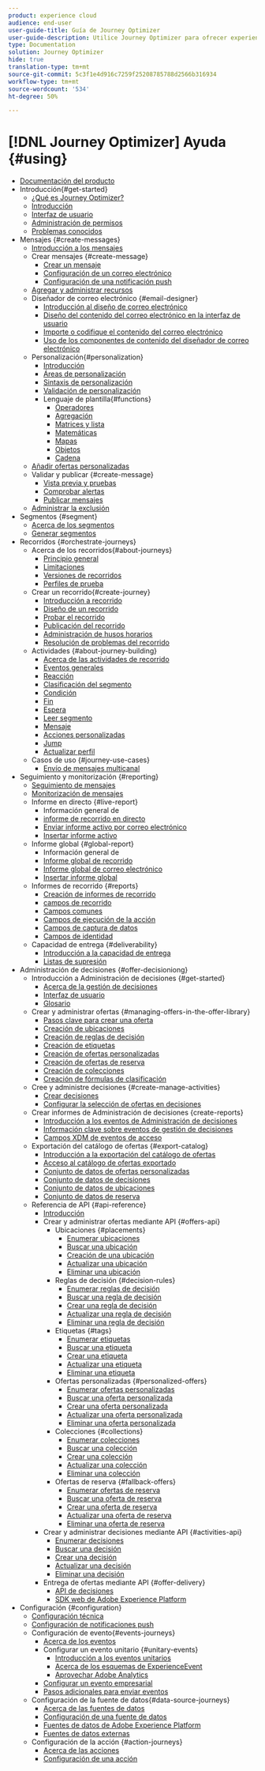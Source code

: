 ```yaml
---
product: experience cloud
audience: end-user
user-guide-title: Guía de Journey Optimizer
user-guide-description: Utilice Journey Optimizer para ofrecer experiencias conectadas, contextuales y personalizadas a los clientes
type: Documentation
solution: Journey Optimizer
hide: true
translation-type: tm+mt
source-git-commit: 5c3f1e4d916c7259f25208785788d2566b316934
workflow-type: tm+mt
source-wordcount: '534'
ht-degree: 50%

---
```



# [!DNL Journey Optimizer] Ayuda {#using}

+ [Documentación del producto](ajo-home.md)
+ Introducción{#get-started}
   + [¿Qué es Journey Optimizer?](using/get-started.md)
   + [Introducción](using/quick-start.md)
   + [Interfaz de usuario](using/user-interface.md)
   + [Administración de permisos](using/permissions.md)
   + [Problemas conocidos](using/known-issues.md)
+ Mensajes {#create-messages}
   + [Introducción a los mensajes](using/get-started-content.md)
   + Crear mensajes {#create-message}
      + [Crear un mensaje](using/create-message.md)
      + [Configuración de un correo electrónico](using/configure-email.md)
      + [Configuración de una notificación push](using/configure-push.md)
   + [Agregar y administrar recursos](using/assets-essentials.md)
   + Diseñador de correo electrónico {#email-designer}
      + [Introducción al diseño de correo electrónico](using/design-emails.md)
      + [Diseño del contenido del correo electrónico en la interfaz de usuario](using/create-email-content.md)
      + [Importe o codifique el contenido del correo electrónico](using/existing-content.md)
      + [Uso de los componentes de contenido del diseñador de correo electrónico](using/content-components.md)
   + Personalización{#personalization}
      + [Introducción](using/personalization/personalize.md)
      + [Áreas de personalización](using/personalization/personalization-aeras.md)
      + [Sintaxis de personalización](using/personalization/personalization-syntax.md)
      + [Validación de personalización](using/personalization/personalization-validation.md)
      + Lenguaje de plantilla{#functions}
         + [Operadores](using/personalization/functions/operators.md)
         + [Agregación](using/personalization/functions/aggregation.md)
         + [Matrices y lista](using/personalization/functions/arrays-list.md)
         + [Matemáticas](using/personalization/functions/maths.md)
         + [Mapas](using/personalization/functions/maps.md)
         + [Objetos](using/personalization/functions/objects.md)
         + [Cadena](using/personalization/functions/string.md)
   + [Añadir ofertas personalizadas](using/deliver-personalized-offers.md)
   + Validar y publicar {#create-message}
      + [Vista previa y pruebas](using/preview.md)
      + [Comprobar alertas](using/alerts.md)
      + [Publicar mensajes](using/publish-manage-message.md)
   + [Administrar la exclusión](using/consent.md)
+ Segmentos {#segment}
   + [Acerca de los segmentos](using/segment/about-segments.md)
   + [Generar segmentos](using/segment/creating-a-segment.md)
+ Recorridos {#orchestrate-journeys}
   + Acerca de los recorridos{#about-journeys}
      + [Principio general](using/building-journeys/journey.md)
      + [Limitaciones](using/building-journeys/limitations.md)
      + [Versiones de recorridos](using/building-journeys/journey-versions.md)
      + [Perfiles de prueba](using/building-journeys/creating-test-profiles.md)
   + Crear un recorrido{#create-journey}
      + [Introducción a recorrido](using/building-journeys/journey-gs.md)
      + [Diseño de un recorrido](using/building-journeys/using-the-journey-designer.md)
      + [Probar el recorrido](using/building-journeys/testing-the-journey.md)
      + [Publicación del recorrido](using/building-journeys/publishing-the-journey.md)
      + [Administración de husos horarios](using/building-journeys/timezone-management.md)
      + [Resolución de problemas del recorrido](using/building-journeys/troubleshooting.md)
   + Actividades {#about-journey-building}
      + [Acerca de las actividades de recorrido](using/building-journeys/about-journey-activities.md)
      + [Eventos generales](using/building-journeys/general-events.md)
      + [Reacción](using/building-journeys/reaction-events.md)
      + [Clasificación del segmento](using/building-journeys/segment-qualification-events.md)
      + [Condición](using/building-journeys/condition-activity.md)
      + [Fin](using/building-journeys/end-activity.md)
      + [Espera](using/building-journeys/wait-activity.md)
      + [Leer segmento](using/building-journeys/read-segment.md)
      + [Mensaje](using/building-journeys/journeys-message.md)
      + [Acciones personalizadas](using/building-journeys/using-custom-actions.md)
      + [Jump](using/building-journeys/jump.md)
      + [Actualizar perfil](using/building-journeys/update-profiles.md)
   + Casos de uso {#journey-use-cases}
      + [Envío de mensajes multicanal](using/building-journeys/journeys-uc.md)
+ Seguimiento y monitorización {#reporting}
   + [Seguimiento de mensajes](using/message-tracking.md)
   + [Monitorización de mensajes](using/message-monitoring.md)
   + Informe en directo {#live-report}
      + Información general de [](using/reports/live-report.md)
      + [informe de recorrido en directo](using/reports/journey-live-report.md)
      + [Enviar informe activo por correo electrónico](using/reports/email-live-report.md)
      + [Insertar informe activo](using/reports/push-live-report.md)
   + Informe global {#global-report}
      + Información general de [](using/reports/global-report.md)
      + [Informe global de recorrido](using/reports/journey-global-report.md)
      + [Informe global de correo electrónico](using/reports/email-global-report.md)
      + [Insertar informe global](using/reports/push-global-report.md)
   + Informes de recorrido {#reports}
      + [Creación de informes de recorrido](using/reports/sharing-overview.md)
      + [campos de recorrido](using/reports/sharing-journey-fields.md)
      + [Campos comunes](using/reports/sharing-common-fields.md)
      + [Campos de ejecución de la acción](using/reports/sharing-execution-fields.md)
      + [Campos de captura de datos](using/reports/sharing-fetch-fields.md)
      + [Campos de identidad](using/reports/sharing-identity-fields.md)
   + Capacidad de entrega {#deliverability}
      + [Introducción a la capacidad de entrega](using/deliverability.md)
      + [Listas de supresión](using/suppression-lists.md)
+ Administración de decisiones {#offer-decisioniong}
   + Introducción a Administración de decisiones {#get-started}
      + [Acerca de la gestión de decisiones](using/offers/get-started/starting-offer-decisioning.md)
      + [Interfaz de usuario](using/offers/get-started/user-interface.md)
      + [Glosario](using/offers/get-started/glossary.md)
   + Crear y administrar ofertas {#managing-offers-in-the-offer-library}
      + [Pasos clave para crear una oferta](using/offers/offer-library/key-steps.md)
      + [Creación de ubicaciones](using/offers/offer-library/creating-placements.md)
      + [Creación de reglas de decisión](using/offers/offer-library/creating-decision-rules.md)
      + [Creación de etiquetas](using/offers/offer-library/creating-tags.md)
      + [Creación de ofertas personalizadas](using/offers/offer-library/creating-personalized-offers.md)
      + [Creación de ofertas de reserva](using/offers/offer-library/creating-fallback-offers.md)
      + [Creación de colecciones](using/offers/offer-library/creating-collections.md)
      + [Creación de fórmulas de clasificación](using/offers/offer-library/create-ranking-formulas.md)
   + Cree y administre decisiones {#create-manage-activities}
      + [Crear decisiones](using/offers/offer-activities/create-offer-activities.md)
      + [Configurar la selección de ofertas en decisiones](using/offers/offer-activities/configure-offer-selection.md)
   + Crear informes de Administración de decisiones {create-reports}
      + [Introducción a los eventos de Administración de decisiones](using/offers/reports/get-started-events.md)
      + [Información clave sobre eventos de gestión de decisiones](using/offers/reports/key-information.md)
      + [Campos XDM de eventos de acceso](using/offers/reports/xdm-fields.md)
   + Exportación del catálogo de ofertas {#export-catalog}
      + [Introducción a la exportación del catálogo de ofertas ](using/offers/export-catalog/get-started-export.md)
      + [Acceso al catálogo de ofertas exportado](using/offers/export-catalog/access-dataset.md)
      + [Conjunto de datos de ofertas personalizadas](using/offers/export-catalog/export-offers.md)
      + [Conjunto de datos de decisiones](using/offers/export-catalog/export-decisions.md)
      + [Conjunto de datos de ubicaciones](using/offers/export-catalog/export-placements.md)
      + [Conjunto de datos de reserva](using/offers/export-catalog/export-fallback.md)
   + Referencia de API {#api-reference}
      + [Introducción](using/offers/api-reference/getting-started.md)
      + Crear y administrar ofertas mediante API {#offers-api}
         + Ubicaciones {#placements}
            + [Enumerar ubicaciones](using/offers/api-reference/offers-api/placements/placements-list.md)
            + [Buscar una ubicación](using/offers/api-reference/offers-api/placements/lookup.md)
            + [Creación de una ubicación](using/offers/api-reference/offers-api/placements/create.md)
            + [Actualizar una ubicación](using/offers/api-reference/offers-api/placements/update.md)
            + [Eliminar una ubicación](using/offers/api-reference/offers-api/placements/delete.md)
         + Reglas de decisión {#decision-rules}
            + [Enumerar reglas de decisión](using/offers/api-reference/offers-api/decision-rules/rules-list.md)
            + [Buscar una regla de decisión](using/offers/api-reference/offers-api/decision-rules/lookup.md)
            + [Crear una regla de decisión](using/offers/api-reference/offers-api/decision-rules/create.md)
            + [Actualizar una regla de decisión](using/offers/api-reference/offers-api/decision-rules/update.md)
            + [Eliminar una regla de decisión](using/offers/api-reference/offers-api/decision-rules/delete.md)
         + Etiquetas {#tags}
            + [Enumerar etiquetas](using/offers/api-reference/offers-api/tags/tags-list.md)
            + [Buscar una etiqueta](using/offers/api-reference/offers-api/tags/lookup.md)
            + [Crear una etiqueta](using/offers/api-reference/offers-api/tags/create.md)
            + [Actualizar una etiqueta](using/offers/api-reference/offers-api/tags/update.md)
            + [Eliminar una etiqueta](using/offers/api-reference/offers-api/tags/delete.md)
         + Ofertas personalizadas {#personalized-offers}
            + [Enumerar ofertas personalizadas](using/offers/api-reference/offers-api/personalized-offers/offers-list.md)
            + [Buscar una oferta personalizada](using/offers/api-reference/offers-api/personalized-offers/lookup.md)
            + [Crear una oferta personalizada](using/offers/api-reference/offers-api/personalized-offers/create.md)
            + [Actualizar una oferta personalizada](using/offers/api-reference/offers-api/personalized-offers/update.md)
            + [Eliminar una oferta personalizada](using/offers/api-reference/offers-api/personalized-offers/delete.md)
         + Colecciones {#collections}
            + [Enumerar colecciones](using/offers/api-reference/offers-api/collections/collections-list.md)
            + [Buscar una colección](using/offers/api-reference/offers-api/collections/lookup.md)
            + [Crear una colección](using/offers/api-reference/offers-api/collections/create.md)
            + [Actualizar una colección](using/offers/api-reference/offers-api/collections/update.md)
            + [Eliminar una colección](using/offers/api-reference/offers-api/collections/delete.md)
         + Ofertas de reserva {#fallback-offers}
            + [Enumerar ofertas de reserva](using/offers/api-reference/offers-api/fallback-offers/fallback-list.md)
            + [Buscar una oferta de reserva](using/offers/api-reference/offers-api/fallback-offers/lookup.md)
            + [Crear una oferta de reserva](using/offers/api-reference/offers-api/fallback-offers/create.md)
            + [Actualizar una oferta de reserva](using/offers/api-reference/offers-api/fallback-offers/update.md)
            + [Eliminar una oferta de reserva](using/offers/api-reference/offers-api/fallback-offers/delete.md)
      + Crear y administrar decisiones mediante API {#activities-api}
         + [Enumerar decisiones](using/offers/api-reference/activities-api/activities/activities-list.md)
         + [Buscar una decisión](using/offers/api-reference/activities-api/activities/lookup.md)
         + [Crear una decisión](using/offers/api-reference/activities-api/activities/create.md)
         + [Actualizar una decisión](using/offers/api-reference/activities-api/activities/update.md)
         + [Eliminar una decisión](using/offers/api-reference/activities-api/activities/delete.md)
      + Entrega de ofertas mediante API {#offer-delivery}
         + [API de decisiones](using/offers/api-reference/decisions-api/deliver-offers.md)
         + [SDK web de Adobe Experience Platform](using/offers/api-reference/web-sdk.md)
+ Configuración {#configuration}
   + [Configuración técnica](using/administration.md)
   + [Configuración de notificaciones push](using/push-configuration.md)
   + Configuración de evento{#events-journeys}
      + [Acerca de los eventos](using/event/about-events.md)
      + Configurar un evento unitario {#unitary-events}
         + [Introducción a los eventos unitarios](using/event/about-creating.md)
         + [Acerca de los esquemas de ExperienceEvent](using/event/experience-event-schema.md)
         + [Aprovechar Adobe Analytics](using/event/about-analytics.md)
      + [Configurar un evento empresarial](using/event/about-creating-business.md)
      + [Pasos adicionales para enviar eventos](using/event/additional-steps-to-send-events-to-journey-orchestration.md)
   + Configuración de la fuente de datos{#data-source-journeys}
      + [Acerca de las fuentes de datos](using/datasource/about-data-sources.md)
      + [Configuración de una fuente de datos](using/datasource/configure-data-sources.md)
      + [Fuentes de datos de Adobe Experience Platform](using/datasource/adobe-experience-platform-data-source.md)
      + [Fuentes de datos externas](using/datasource/external-data-sources.md)
   + Configuración de la acción {#action-journeys}
      + [Acerca de las acciones](using/action/action.md)
      + [Configuración de una acción](using/action/about-custom-action-configuration.md)
